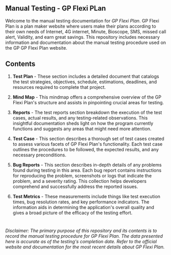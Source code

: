 
## Manual Testing - GP Flexi PLan

Welcome to the manual testing documentation for *GP Flexi Plan*. GP Flexi Plan is a plan maker website where users make their plans according to their own needs of Internet, 4G internet, Minute, Bioscope, SMS, missed call alert, Validity, and earn great savings. This repository includes necessary information and documentation about the manual testing procedure used on the GP GP Flexi Plan website.

## Contents

1. **Test Plan** - These section includes a detailed document that catalogs the test strategies, objectives, schedule, estimations, deadlines, and resources required to complete that project.

2. **Mind Map** - This mindmap offers a comprehensive overview of the GP Flexi Plan's structure and assists in pinpointing crucial areas for testing.

3. **Reports** - The test reports section breakdown the execution of the test cases, actual results, and any testing-related observations. This insightful documentation sheds light on how the program currently functions and suggests any areas that might need more attention.

4. **Test Case** - This section describes a thorough set of test cases created to assess various facets of GP Flexi Plan's functionality. Each test case outlines the procedures to be followed, the expected results, and any necessary preconditions.

5. **Bug Reports** - This section describes in-depth details of any problems found during testing in this area. Each bug report contains instructions for reproducing the problem, screenshots or logs that indicate the problem, and a severity rating. This collection helps developers comprehend and successfully address the reported issues.

6. **Test Metrics** - These measurements include things like test execution times, bug resolution rates, and key performance indicators. The information aids in determining the application's overall quality and gives a broad picture of the efficacy of the testing effort.

#
*Disclaimer: The primary purpose of this repository and its contents is to record the manual testing procedure for GP Flexi Plan. The data presented here is accurate as of the testing's completion date. Refer to the official website and documentation for the most recent details about GP Flexi Plan.*